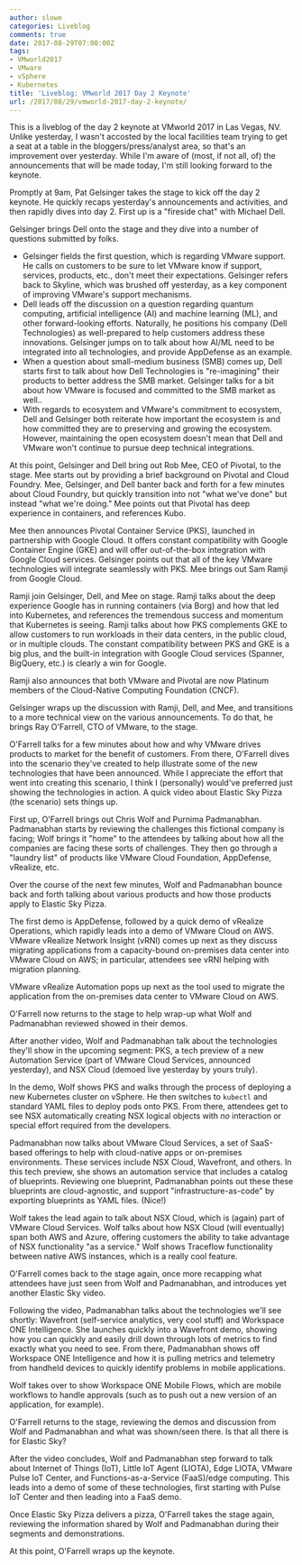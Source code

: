 ```yaml
---
author: slowe
categories: Liveblog
comments: true
date: 2017-08-29T07:00:00Z
tags:
- VMworld2017
- VMware
- vSphere
- Kubernetes
title: 'Liveblog: VMworld 2017 Day 2 Keynote'
url: /2017/08/29/vmworld-2017-day-2-keynote/
---
```


This is a liveblog of the day 2 keynote at VMworld 2017 in Las Vegas, NV. Unlike yesterday, I wasn't accosted by the local facilities team trying to get a seat at a table in the bloggers/press/analyst area, so that's an improvement over yesterday. While I'm aware of (most, if not all, of) the announcements that will be made today, I'm still looking forward to the keynote.<!--more-->

Promptly at 9am, Pat Gelsinger takes the stage to kick off the day 2 keynote. He quickly recaps yesterday's announcements and activities, and then rapidly dives into day 2. First up is a "fireside chat" with Michael Dell.

Gelsinger brings Dell onto the stage and they dive into a number of questions submitted by folks.

* Gelsinger fields the first question, which is regarding VMware support. He calls on customers to be sure to let VMware know if support, services, products, etc., don't meet their expectations. Gelsinger refers back to Skyline, which was brushed off yesterday, as a key component of improving VMware's support mechanisms.
* Dell leads off the discussion on a question regarding quantum computing, artificial intelligence (AI) and machine learning (ML), and other forward-looking efforts. Naturally, he positions his company (Dell Technologies) as well-prepared to help customers address these innovations. Gelsinger jumps on to talk about how AI/ML need to be integrated into all technologies, and provide AppDefense as an example.
* When a question about small-medium business (SMB) comes up, Dell starts first to talk about how Dell Technologies is "re-imagining" their products to better address the SMB market. Gelsinger talks for a bit about how VMware is focused and committed to the SMB market as well..
* With regards to ecosystem and VMware's commitment to ecosystem, Dell and Gelsinger both reiterate how important the ecosystem is and how committed they are to preserving and growing the ecosystem. However, maintaining the open ecosystem doesn't mean that Dell and VMware won't continue to pursue deep technical integrations.

At this point, Gelsinger and Dell bring out Rob Mee, CEO of Pivotal, to the stage. Mee starts out by providing a brief background on Pivotal and Cloud Foundry. Mee, Gelsinger, and Dell banter back and forth for a few minutes about Cloud Foundry, but quickly transition into not "what we've done" but instead "what we're doing." Mee points out that Pivotal has deep experience in containers, and references Kubo.

Mee then announces Pivotal Container Service (PKS), launched in partnership with Google Cloud. It offers constant compatibility with Google Container Engine (GKE) and will offer out-of-the-box integration with Google Cloud services. Gelsinger points out that all of the key VMware technologies will integrate seamlessly with PKS. Mee brings out Sam Ramji from Google Cloud.

Ramji join Gelsinger, Dell, and Mee on stage. Ramji talks about the deep experience Google has in running containers (via Borg) and how that led into Kubernetes, and references the tremendous success and momentum that Kubernetes is seeing. Ramji talks about how PKS complements GKE to allow customers to run workloads in their data centers, in the public cloud, or in multiple clouds. The constant compatibility between PKS and GKE is a big plus, and the built-in integration with Google Cloud services (Spanner, BigQuery, etc.) is clearly a win for Google.

Ramji also announces that both VMware and Pivotal are now Platinum members of the Cloud-Native Computing Foundation (CNCF).

Gelsinger wraps up the discussion with Ramji, Dell, and Mee, and transitions to a more technical view on the various announcements. To do that, he brings Ray O'Farrell, CTO of VMware, to the stage.

O'Farrell talks for a few minutes about how and why VMware drives products to market for the benefit of customers. From there, O'Farrell dives into the scenario they've created to help illustrate some of the new technologies that have been announced. While I appreciate the effort that went into creating this scenario, I think I (personally) would've preferred just showing the technologies in action. A quick video about Elastic Sky Pizza (the scenario) sets things up.

First up, O'Farrell brings out Chris Wolf and Purnima Padmanabhan. Padmanabhan starts by reviewing the challenges this fictional company is facing; Wolf brings it "home" to the attendees by talking about how all the companies are facing these sorts of challenges. They then go through a "laundry list" of products like VMware Cloud Foundation, AppDefense, vRealize, etc.

Over the course of the next few minutes, Wolf and Padmanabhan bounce back and forth talking about various products and how those products apply to Elastic Sky Pizza.

The first demo is AppDefense, followed by a quick demo of vRealize Operations, which rapidly leads into a demo of VMware Cloud on AWS. VMware vRealize Network Insight (vRNI) comes up next as they discuss migrating applications from a capacity-bound on-premises data center into VMware Cloud on AWS; in particular, attendees see vRNI helping with migration planning.

VMware vRealize Automation pops up next as the tool used to migrate the application from the on-premises data center to VMware Cloud on AWS.

O'Farrell now returns to the stage to help wrap-up what Wolf and Padmanabhan reviewed showed in their demos.

After another video, Wolf and Padmanabhan talk about the technologies they'll show in the upcoming segment: PKS, a tech preview of a new Automation Service (part of VMware Cloud Services, announced yesterday), and NSX Cloud (demoed live yesterday by yours truly).

In the demo, Wolf shows PKS and walks through the process of deploying a new Kubernetes cluster on vSphere. He then switches to `kubectl` and standard YAML files to deploy pods onto PKS. From there, attendees get to see NSX automatically creating NSX logical objects with _no_ interaction or special effort required from the developers.

Padmanabhan now talks about VMware Cloud Services, a set of SaaS-based offerings to help with cloud-native apps or on-premises environments. These services include NSX Cloud, Wavefront, and others. In this tech preview, she shows an automation service that includes a catalog of blueprints. Reviewing one blueprint, Padmanabhan points out these these blueprints are cloud-agnostic, and support "infrastructure-as-code" by exporting blueprints as YAML files. (Nice!)

Wolf takes the lead again to talk about NSX Cloud, which is (again) part of VMware Cloud Services. Wolf talks about how NSX Cloud (will eventually) span both AWS and Azure, offering customers the ability to take advantage of NSX functionality "as a service." Wolf shows Traceflow functionality between native AWS instances, which is a really cool feature.

O'Farrell comes back to the stage again, once more recapping what attendees have just seen from Wolf and Padmanabhan, and introduces yet another Elastic Sky video.

Following the video, Padmanabhan talks about the technologies we'll see shortly: Wavefront (self-service analytics, very cool stuff) and Workspace ONE Intelligence. She launches quickly into a Wavefront demo, showing how you can quickly and easily drill down through lots of metrics to find exactly what you need to see. From there, Padmanabhan shows off Workspace ONE Intelligence and how it is pulling metrics and telemetry from handheld devices to quickly identify problems in mobile applications.

Wolf takes over to show Workspace ONE Mobile Flows, which are mobile workflows to handle approvals (such as to push out a new version of an application, for example).

O'Farrell returns to the stage, reviewing the demos and discussion from Wolf and Padmanabhan and what was shown/seen there. Is that all there is for Elastic Sky?

After the video concludes, Wolf and Padmanabhan step forward to talk about Internet of Things (IoT), Little IoT Agent (LIOTA), Edge LIOTA, VMware Pulse IoT Center, and Functions-as-a-Service (FaaS)/edge computing. This leads into a demo of some of these technologies, first starting with Pulse IoT Center and then leading into a FaaS demo.

Once Elastic Sky Pizza delivers a pizza, O'Farrell takes the stage again, reviewing the information shared by Wolf and Padmanabhan during their segments and demonstrations.

At this point, O'Farrell wraps up the keynote.
